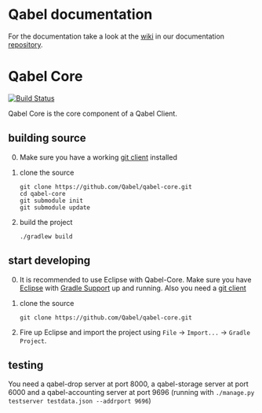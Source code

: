 # Qabel documentation
For the documentation take a look at the [wiki](https://github.com/Qabel/qabel-doc/wiki/Table-of-contents) in our documentation [repository](https://github.com/Qabel/qabel-doc).

# Qabel Core

[![Build Status](https://travis-ci.org/Qabel/qabel-core.svg?branch=master)](https://travis-ci.org/Qabel/qabel-core)

Qabel Core is the core component of a Qabel Client.

## building source

0. Make sure you have a working [git client](http://git-scm.com/) installed

0. clone the source
   ```
   git clone https://github.com/Qabel/qabel-core.git
   cd qabel-core
   git submodule init
   git submodule update
   ```
   
0. build the project
   ```
   ./gradlew build
   ```

## start developing

0. It is recommended to use Eclipse with Qabel-Core. Make sure you have
   [Eclipse](https://www.eclipse.org/home/index.php) with
   [Gradle Support](https://github.com/spring-projects/eclipse-integration-gradle/) up and running. Also you need a [git client](http://git-scm.com/)

0. clone the source
   ```
   git clone https://github.com/Qabel/qabel-core.git
   ```
   
0. Fire up Eclipse and import the project using ```File``` -> ```Import...``` -> ```Gradle Project```.


## testing

You need a qabel-drop server at port 8000, a qabel-storage server at port 6000
and a qabel-accounting server at port 9696
(running with `./manage.py testserver testdata.json --addrport 9696`)
